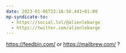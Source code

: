 ```yaml
---
date: 2023-01-06T22:16:56.441+01:00
mp-syndicate-to:
  - https://social.lol/@alienlebarge
  - https://twitter.com/alienlebarge
---
```

https://feedbin.com/ or https://mailbrew.com/ ?
